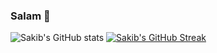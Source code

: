 ### Salam 👋

![Sakib's GitHub stats](https://github-readme-stats.vercel.app/api?username=Sakib1263&count_private=true&show_icons=true&theme=vision-friendly-dark)
[![Sakib's GitHub Streak](https://streak-stats.demolab.com/?user=Sakib1263&currStreakNum=2FD3EB&fire=pink&sideLabels=F00&date_format=[Y.]n.j)](https://git.io/streak-stats)


<!--
**Sakib1263/Sakib1263** is a ✨ _special_ ✨ repository because its `README.md` (this file) appears on your GitHub profile.

Here are some ideas to get you started:

- 🔭 I’m currently working on ...
- 🌱 I’m currently learning ...
- 👯 I’m looking to collaborate on ...
- 🤔 I’m looking for help with ...
- 💬 Ask me about ...
- 📫 How to reach me: ...
- 😄 Pronouns: ...
- ⚡ Fun fact: ...
-->
